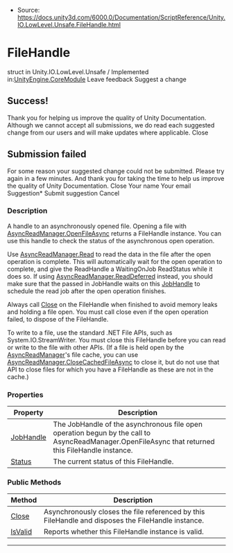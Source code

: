 * Source: https://docs.unity3d.com/6000.0/Documentation/ScriptReference/Unity.IO.LowLevel.Unsafe.FileHandle.html

# FileHandle
struct in Unity.IO.LowLevel.Unsafe
/
Implemented in:[UnityEngine.CoreModule](https://docs.unity3d.com/6000.0/Documentation/ScriptReference/UnityEngine.CoreModule.html)
Leave feedback
Suggest a change
## Success!
Thank you for helping us improve the quality of Unity Documentation. Although we cannot accept all submissions, we do read each suggested change from our users and will make updates where applicable.
Close
## Submission failed
For some reason your suggested change could not be submitted. Please <a>try again</a> in a few minutes. And thank you for taking the time to help us improve the quality of Unity Documentation.
Close
Your name Your email Suggestion* Submit suggestion
Cancel
### Description
A handle to an asynchronously opened file.
Opening a file with [AsyncReadManager.OpenFileAsync](https://docs.unity3d.com/6000.0/Documentation/ScriptReference/Unity.IO.LowLevel.Unsafe.AsyncReadManager.OpenFileAsync.html) returns a FileHandle instance. You can use this handle to check the status of the asynchronous open operation.  
  
Use [AsyncReadManager.Read](https://docs.unity3d.com/6000.0/Documentation/ScriptReference/Unity.IO.LowLevel.Unsafe.AsyncReadManager.Read.html) to read the data in the file after the open operation is complete. This will automatically wait for the open operation to complete, and give the ReadHandle a WaitingOnJob ReadStatus while it does so. If using [AsyncReadManager.ReadDeferred](https://docs.unity3d.com/6000.0/Documentation/ScriptReference/Unity.IO.LowLevel.Unsafe.AsyncReadManager.ReadDeferred.html) instead, you should make sure that the passed in JobHandle waits on this [JobHandle](https://docs.unity3d.com/6000.0/Documentation/ScriptReference/Unity.IO.LowLevel.Unsafe.FileHandle.JobHandle.html) to schedule the read job after the open operation finishes.  
  
Always call [Close](https://docs.unity3d.com/6000.0/Documentation/ScriptReference/Unity.IO.LowLevel.Unsafe.FileHandle.Close.html) on the FileHandle when finished to avoid memory leaks and holding a file open. You must call close even if the open operation failed, to dispose of the FileHandle.  
  
To write to a file, use the standard .NET File APIs, such as System.IO.StreamWriter. You must close this FileHandle before you can read or write to the file with other APIs. (If a file is held open by the [AsyncReadManager](https://docs.unity3d.com/6000.0/Documentation/ScriptReference/Unity.IO.LowLevel.Unsafe.AsyncReadManager.html)'s file cache, you can use [AsyncReadManager.CloseCachedFileAsync](https://docs.unity3d.com/6000.0/Documentation/ScriptReference/Unity.IO.LowLevel.Unsafe.AsyncReadManager.CloseCachedFileAsync.html) to close it, but do not use that API to close files for which you have a FileHandle as these are not in the cache.) 
### Properties
Property | Description  
---|---  
[JobHandle](https://docs.unity3d.com/6000.0/Documentation/ScriptReference/Unity.IO.LowLevel.Unsafe.FileHandle.JobHandle.html) | The JobHandle of the asynchronous file open operation begun by the call to AsyncReadManager.OpenFileAsync that returned this FileHandle instance.  
[Status](https://docs.unity3d.com/6000.0/Documentation/ScriptReference/Unity.IO.LowLevel.Unsafe.FileHandle.Status.html) | The current status of this FileHandle.  
### Public Methods
Method | Description  
---|---  
[Close](https://docs.unity3d.com/6000.0/Documentation/ScriptReference/Unity.IO.LowLevel.Unsafe.FileHandle.Close.html) | Asynchronously closes the file referenced by this FileHandle and disposes the FileHandle instance.  
[IsValid](https://docs.unity3d.com/6000.0/Documentation/ScriptReference/Unity.IO.LowLevel.Unsafe.FileHandle.IsValid.html) | Reports whether this FileHandle instance is valid.  
* * *
